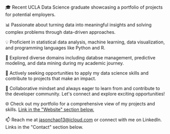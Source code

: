 🎓 Recent UCLA Data Science graduate showcasing a portfolio of projects for potential employers.

📊 Passionate about turning data into meaningful insights and solving complex problems through data-driven approaches.

💡 Proficient in statistical data analysis, machine learning, data visualization, and programming languages like Python and R.

🔬 Explored diverse domains including databse management, predictive modeling, and data mining during my academic journey.

💼 Actively seeking opportunities to apply my data science skills and contribute to projects that make an impact.

🌟 Collaborative mindset and always eager to learn from and contribute to the developer community. Let's connect and explore exciting opportunities!

🌐 Check out my portfolio for a comprehensive view of my projects and skills. [Link in the "Website" section below.](https://jasonchapmann.wordpress.com)

📫 Reach me at jasonchap13@icloud.com or connect with me on LinkedIn. Links in the "Contact" section below.
